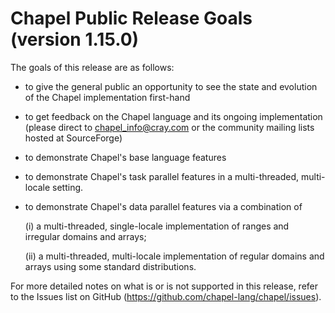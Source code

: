 Chapel Public Release Goals (version 1.15.0)
============================================

The goals of this release are as follows:

* to give the general public an opportunity to see the state and
  evolution of the Chapel implementation first-hand

* to get feedback on the Chapel language and its ongoing
  implementation (please direct to chapel_info@cray.com or the
  community mailing lists hosted at SourceForge)

* to demonstrate Chapel's base language features

* to demonstrate Chapel's task parallel features in a multi-threaded,
  multi-locale setting.

* to demonstrate Chapel's data parallel features via a combination of

  (i) a multi-threaded, single-locale implementation of ranges and
      irregular domains and arrays;

  (ii) a multi-threaded, multi-locale implementation of regular
       domains and arrays using some standard distributions.

For more detailed notes on what is or is not supported
in this release, refer to the Issues list on GitHub
(https://github.com/chapel-lang/chapel/issues).
